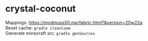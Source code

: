 # crystal-coconut

Mappings: <https://modmuss50.me/fabric.html?&version=20w22a>  
Reset cache: `gradle cleanloom`  
Generate minecraft src: `gradle genSources`
